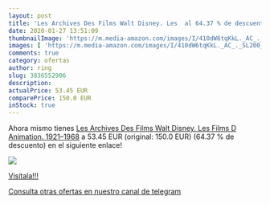 ```yaml
---
layout: post
title: 'Les Archives Des Films Walt Disney. Les  al 64.37 % de descuento'
date: 2020-01-27 13:51:09
thumbnailImage: 'https://m.media-amazon.com/images/I/410dW6tqKkL._AC_._SL200_.jpg'
images: [ 'https://m.media-amazon.com/images/I/410dW6tqKkL._AC_._SL200_.jpg' ]
comments: true
category: ofertas
author: ring
slug: 3836552906
description:
actualPrice: 53.45 EUR
comparePrice: 150.0 EUR
inStock: true
---
```


Ahora mismo tienes [Les Archives Des Films Walt Disney. Les Films D Animation. 1921–1968](https://www.amazon.es/dp/3836552906/?tag=redken-21) a 53.45 EUR (original: 150.0 EUR) (64.37 %  de descuento) en el siguiente enlace!

[![](https://m.media-amazon.com/images/I/410dW6tqKkL._AC_._SL200_.jpg)](https://www.amazon.es/dp/3836552906/?tag=redken-21)

[Visítala!!!](https://www.amazon.es/dp/3836552906/?tag=redken-21)

[Consulta otras ofertas en nuestro canal de telegram](https://t.me/s/ofertas25)
